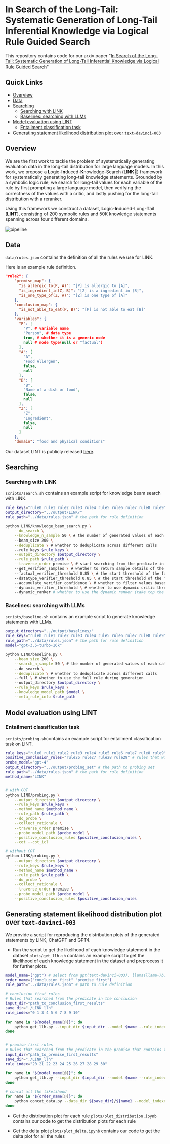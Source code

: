 # In Search of the Long-Tail: Systematic Generation of Long-Tail Inferential Knowledge via Logical Rule Guided Search

This repository contains code for our arxiv paper "[In Search of the Long-Tail: Systematic Generation of Long-Tail Inferential Knowledge via Logical Rule Guided Search](https://arxiv.org/abs/2311.07237)"

## Quick Links
- [Overview](#overview)
- [Data](#data)
- [Searching](#searching)
  - [Searching with LINK](#searching-with-link)
  - [Baselines: searching with LLMs](#basleines-searching-with-llms)
- [Model evaluation using LINT](#model-evaluation-using-lint)
  - [Entailment classification task](#entailment-classification-task)
- [Generating statement likelihood distribution plot over `text-davinci-003`](#generating-statement-likelihood-distribution-plot-over-text-davinci-003)

## Overview
We are the first work to tackle the problem of systematically generating evaluation data in the long-tail distribution for large language models. In this work, we propose a **L**ogic-**In**duced-**K**nowledge-Search (**LINK**🔗) framework for systematically generating long-tail knowledge statements. Grounded by a symbolic logic rule, we search for long-tail values for each variable of the rule by first prompting a large language model, then verifying the correctness of the values with a critic, and lastly pushing for the long-tail distribution with a reranker. 

Using this framework we construct a dataset, **L**ogic-**In**duced-Long-**T**ail (**LINT**), consisting of 200 symbolic rules and 50K knowledge statements spanning across four different domains.

![pipeline](figs/pipeline.png)

## Data
`data/rules.json` contains the definition of all the rules we use for LINK.

Here is an example rule definition.

```json
"rule2": {
    "premise_map": {
      "is_allergic_to(P, A)": "[P] is allergic to [A]",
      "is_ingredient_in(Z, B)": "[Z] is a ingredient in [B]",
      "is_one_type_of(Z, A)": "[Z] is one type of [A]"
    },
    "conclusion_map": {
      "is_not_able_to_eat(P, B)": "[P] is not able to eat [B]"
    },
    "variables": {
      "P": [
        "P", # variable name
        "Person", # data type
        true, # whether it is a generic node
        null # node type(null or "factual")
      ],
      "A": [
        "A",
        "Food Allergen",
        false,
        null
      ],
      "B": [
        "B",
        "Name of a dish or food",
        false,
        null
      ],
      "Z": [
        "Z",
        "Ingredient",
        false,
        null
      ]
    },
    "domain": "food and physical conditions"
```

Our dataset LINT is publicly released [here](https://zenodo.org/records/10117911).

## Searching

### Searching with LINK
`scripts/search.sh` contains an example script for knowledge beam search with LINK.

```bash
rule_keys="rule0 rule1 rule2 rule3 rule4 rule5 rule6 rule7 rule8 rule9"
output_directory="../output/LINK/"
rule_path="../data/rules.json" # the path for rule definition

python LINK/knowledge_beam_search.py \
    --do_search \
    --knowledge_n_sample 50 \ # the number of generated values of each call 
    --beam_size 200 \
    --deduplicate \ # whether to deduplicate across different calls
    --rule_keys $rule_keys \
    --output_directory $output_directory \
    --rule_path $rule_path \
    --traverse_order premise \ # start searching from the predicate in the premise that contains the generic node; it will be automatically changed to starting from conclusion if there is a factual node in the rule
    --get_verifier_samples \ # whether to return sample details of the critic model
    --factual_verifier_threshold 0.85 \ # the start threshold of the factual critic model
    --datatype_verifier_threshold 0.85 \ # the start threshold of the factual critic model
    --accumulate_verifier_confidence \ # whether to filter values based on the accumulated confidence of all values in the beam
    --dynamic_verifier_threshold \ # whether to use dynamic critic threshold
    --dynamic_ranker # whether to use the dynamic ranker (take top the 75% values)

```

### Baselines: searching with LLMs
`scripts/baseline.sh` contains an example script to generate knowledge statements with LLMs.

```bash
output_directory="../output/baselines/"
rule_keys="rule0 rule1 rule2 rule3 rule4 rule5 rule6 rule7 rule8 rule9"
rule_path="../data/rules.json" # the path for rule definition
model="gpt-3.5-turbo-16k"

python LINK/baseline.py \
    --beam_size 200 \
    --search_n_sample 50 \ # the number of generated values of each call 
    --do_search \
    --deduplicate \ # whether to deduplicate across different calls
    --full \ # whether to use the full rule during generation
    --output_directory $output_directory \
    --rule_keys $rule_keys \
    --knowledge_model_path $model \
    --meta_rule_info $rule_path
```

## Model evaluation using LINT

### Entailment classification task
`scripts/probing.sh`contains an example script for entailment classification task on LINT.

```bash
rule_keys="rule0 rule1 rule2 rule3 rule4 rule5 rule6 rule7 rule8 rule9"
positive_conclusion_rules="rule26 rule27 rule28 rule29" # rules that with a positive conclusion, e.g. Person X can do something
probe_model="gpt-4"
output_directory="../output/probing_set" # the path to probing set
rule_path="../data/rules.json" # the path for rule definition
method_name="LINK"


# with COT
python LINK/probing.py \
    --output_directory $output_directory \
    --rule_keys $rule_keys \
    --method_name $method_name \
    --rule_path $rule_path \
    --do_probe \
    --collect_rationale \
    --traverse_order premise \
    --probe_model_path $probe_model \
    --positive_conclusion_rules $positive_conclusion_rules \
    --cot --cot_icl

# without COT
python LINK/probing.py \
    --output_directory $output_directory \
    --rule_keys $rule_keys \
    --method_name $method_name \
    --rule_path $rule_path \
    --do_probe \
    --collect_rationale \
    --traverse_order premise \
    --probe_model_path $probe_model \
    --positive_conclusion_rules $positive_conclusion_rules
```

## Generating statement likelihood distribution plot over `text-davinci-003`

We provide a script for reproducing the distribution plots of the generated statements by LINK, ChatGPT and GPT4.


* Run the script to get the likelihood of each knowledge statement in the dataset
`plots/get_llh.sh` contains an example script to get the likelihood of each knowledge statement in the dataset and preprocess it for further plots.
```bash
model_name=("gpt") # select from gpt(text-davinci-003), llama(llama-7b), ft(fasttext)
order_name=("conclusion_first" "premise_first")
rule_path="../data/rules.json" # path to rule definition

# conclusion first rules
# Rules that searched from the predicate in the conclusion
input_dir="path_to_conclusion_first_results"
save_dir="./LINK_llh"
rule_index="0 1 3 4 5 6 7 8 9 10"

for name in "${model_name[@]}"; do
	python get_llh.py --input_dir $input_dir --model $name --rule_indexes $rule_index --output_dir $save_dir --meta_rule_info $rule_path
done


# premise first rules
# Rules that searched from the predicate in the premise that contains the generic node
input_dir="path_to_premise_first_results"
save_dir="./LINK_llh"
rule_index="20 21 22 23 24 25 26 27 28 29 30"

for name in "${model_name[@]}"; do
	python get_llh.py --input_dir $input_dir --model $name --rule_indexes $rule_index --output_dir $save_dir --meta_rule_info $rule_path
done

# concat all the likelihood
for name in "${order_name[@]}"; do
	python concat_data.py --data_dir ${save_dir}/${name} --model_indexes gpt --primary_rank_model gpt
done

```
* Get the distribution plot for each rule
`plots/plot_distribution.ipynb` contains our code to get the distribution plots for each rule

* Get the delta plot
`plots/plot_delta.ipynb` contains our code to get the delta plot for all the rules

